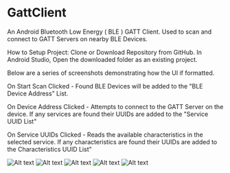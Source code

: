 # GattClient
An Android Bluetooth Low Energy ( BLE ) GATT Client. Used to scan and connect to GATT Servers on nearby BLE Devices.

How to Setup Project:
	Clone or Download Repository from GitHub.
	In Android Studio, Open the downloaded folder as an existing project.

Below are a series of screenshots demonstrating how the UI if formatted. 

On Start Scan Clicked - Found BLE Devices will be added to the "BLE Device Address" List.

On Device Address Clicked - Attempts to connect to the GATT Server on the device.
			    If any services are found their UUIDs are added to the "Service UUID List"

On Service UUIDs Clicked - Reads the available characteristics in the selected service.
			    If any characteristics are found their UUIDs are added to the Characteristics UUID List"

![Alt text](pics/img1.png?raw=true)
![Alt text](pics/img2.png?raw=true)
![Alt text](pics/img3.png?raw=true)
![Alt text](pics/img4.png?raw=true)
![Alt text](pics/img5.png?raw=true)
